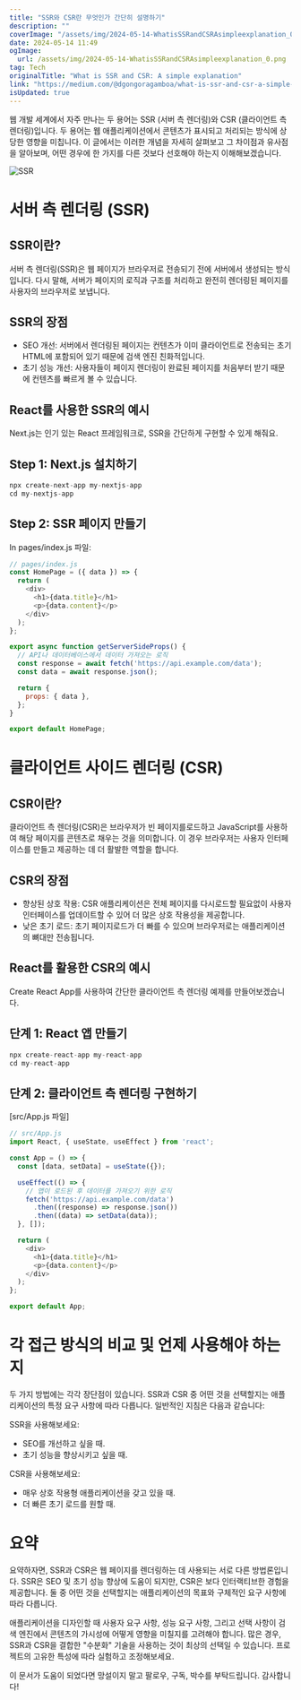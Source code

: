 ```yaml
---
title: "SSR와 CSR란 무엇인가 간단히 설명하기"
description: ""
coverImage: "/assets/img/2024-05-14-WhatisSSRandCSRAsimpleexplanation_0.png"
date: 2024-05-14 11:49
ogImage: 
  url: /assets/img/2024-05-14-WhatisSSRandCSRAsimpleexplanation_0.png
tag: Tech
originalTitle: "What is SSR and CSR: A simple explanation"
link: "https://medium.com/@dgongoragamboa/what-is-ssr-and-csr-a-simple-explanation-c25354c8b34e"
isUpdated: true
---
```





웹 개발 세계에서 자주 만나는 두 용어는 SSR (서버 측 렌더링)와 CSR (클라이언트 측 렌더링)입니다. 두 용어는 웹 애플리케이션에서 콘텐츠가 표시되고 처리되는 방식에 상당한 영향을 미칩니다. 이 글에서는 이러한 개념을 자세히 살펴보고 그 차이점과 유사점을 알아보며, 어떤 경우에 한 가지를 다른 것보다 선호해야 하는지 이해해보겠습니다.

![SSR](/assets/img/2024-05-14-WhatisSSRandCSRAsimpleexplanation_0.png)

# 서버 측 렌더링 (SSR)

## SSR이란?



서버 측 렌더링(SSR)은 웹 페이지가 브라우저로 전송되기 전에 서버에서 생성되는 방식입니다. 다시 말해, 서버가 페이지의 로직과 구조를 처리하고 완전히 렌더링된 페이지를 사용자의 브라우저로 보냅니다.

## SSR의 장점

- SEO 개선: 서버에서 렌더링된 페이지는 컨텐츠가 이미 클라이언트로 전송되는 초기 HTML에 포함되어 있기 때문에 검색 엔진 친화적입니다.
- 초기 성능 개선: 사용자들이 페이지 렌더링이 완료된 페이지를 처음부터 받기 때문에 컨텐츠를 빠르게 볼 수 있습니다.

## React를 사용한 SSR의 예시



Next.js는 인기 있는 React 프레임워크로, SSR을 간단하게 구현할 수 있게 해줘요.

## Step 1: Next.js 설치하기

```js
npx create-next-app my-nextjs-app
cd my-nextjs-app
```

## Step 2: SSR 페이지 만들기



In pages/index.js 파일:

```js
// pages/index.js
const HomePage = ({ data }) => {
  return (
    <div>
      <h1>{data.title}</h1>
      <p>{data.content}</p>
    </div>
  );
};

export async function getServerSideProps() {
  // API나 데이터베이스에서 데이터 가져오는 로직
  const response = await fetch('https://api.example.com/data');
  const data = await response.json();

  return {
    props: { data },
  };
}

export default HomePage;
```

# 클라이언트 사이드 렌더링 (CSR)

## CSR이란?



클라이언트 측 렌더링(CSR)은 브라우저가 빈 페이지를로드하고 JavaScript를 사용하여 해당 페이지를 콘텐츠로 채우는 것을 의미합니다. 이 경우 브라우저는 사용자 인터페이스를 만들고 제공하는 데 더 활발한 역할을 합니다.

## CSR의 장점

- 향상된 상호 작용: CSR 애플리케이션은 전체 페이지를 다시로드할 필요없이 사용자 인터페이스를 업데이트할 수 있어 더 많은 상호 작용성을 제공합니다.
- 낮은 초기 로드: 초기 페이지로드가 더 빠를 수 있으며 브라우저로는 애플리케이션의 뼈대만 전송됩니다.

## React를 활용한 CSR의 예시



Create React App를 사용하여 간단한 클라이언트 측 렌더링 예제를 만들어보겠습니다.

## 단계 1: React 앱 만들기

```js
npx create-react-app my-react-app
cd my-react-app
```

## 단계 2: 클라이언트 측 렌더링 구현하기



[src/App.js 파일]

```js
// src/App.js
import React, { useState, useEffect } from 'react';

const App = () => {
  const [data, setData] = useState({});

  useEffect(() => {
    // 앱이 로드된 후 데이터를 가져오기 위한 로직
    fetch('https://api.example.com/data')
      .then((response) => response.json())
      .then((data) => setData(data));
  }, []);

  return (
    <div>
      <h1>{data.title}</h1>
      <p>{data.content}</p>
    </div>
  );
};

export default App;
```

# 각 접근 방식의 비교 및 언제 사용해야 하는지

두 가지 방법에는 각각 장단점이 있습니다. SSR과 CSR 중 어떤 것을 선택할지는 애플리케이션의 특정 요구 사항에 따라 다릅니다. 일반적인 지침은 다음과 같습니다:



SSR을 사용해보세요:

- SEO를 개선하고 싶을 때.
- 초기 성능을 향상시키고 싶을 때.

CSR을 사용해보세요:

- 매우 상호 작용형 애플리케이션을 갖고 있을 때.
- 더 빠른 초기 로드를 원할 때.



# 요약

요약하자면, SSR과 CSR은 웹 페이지를 렌더링하는 데 사용되는 서로 다른 방법론입니다. SSR은 SEO 및 초기 성능 향상에 도움이 되지만, CSR은 보다 인터랙티브한 경험을 제공합니다. 둘 중 어떤 것을 선택할지는 애플리케이션의 목표와 구체적인 요구 사항에 따라 다릅니다.

애플리케이션을 디자인할 때 사용자 요구 사항, 성능 요구 사항, 그리고 선택 사항이 검색 엔진에서 콘텐츠의 가시성에 어떻게 영향을 미칠지를 고려해야 합니다. 많은 경우, SSR과 CSR을 결합한 "수분화" 기술을 사용하는 것이 최상의 선택일 수 있습니다. 프로젝트의 고유한 특성에 따라 실험하고 조정해보세요.

이 문서가 도움이 되었다면 망설이지 말고 팔로우, 구독, 박수를 부탁드립니다. 감사합니다!